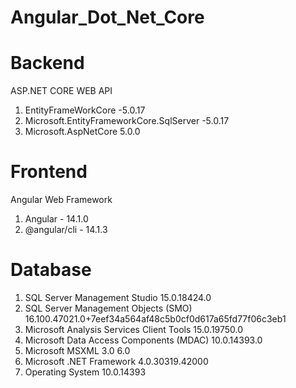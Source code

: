 # Angular_Dot_Net_Core
# Backend
  ASP.NET CORE WEB API
  1. EntityFrameWorkCore -5.0.17
  2. Microsoft.EntityFrameworkCore.SqlServer -5.0.17
  3. Microsoft.AspNetCore 5.0.0
# Frontend
  Angular Web Framework
  1. Angular - 14.1.0
  2. @angular/cli - 14.1.3
# Database
  1. SQL Server Management Studio						          15.0.18424.0
  2. SQL Server Management Objects (SMO)						    16.100.47021.0+7eef34a564af48c5b0cf0d617a65fd77f06c3eb1
  3. Microsoft Analysis Services Client Tools					15.0.19750.0
  4. Microsoft Data Access Components (MDAC)						10.0.14393.0
  5. Microsoft MSXML					                        	3.0 6.0 
  6. Microsoft .NET Framework						              4.0.30319.42000
  7. Operating System						                      10.0.14393

